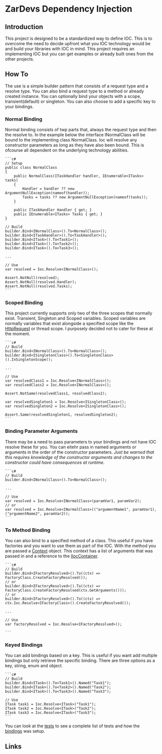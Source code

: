 # ZarDevs Dependency Injection

## Introduction

This project is designed to be a standardized way to define IOC. This is to overcome the need to decide upfront what you IOC technology would be and build your libraries with IOC in mind. This project requires an implementing IOC but you can get examples or already built ones from the other projects.

## How To

The use is a simple builder pattern that consists of a request type and a resolve type. You can also bind a request type to a method or already created instance. You can optionally bind your objects with a scope, transient(default) or singleton. You can also choose to add a specific key to your bindings.

### Normal Binding

Normal binding consists of twp parts that, always the request type and then the resolve to. In the example below the interface INormalClass will be bound to the implementing class NormalClass. Ioc will resolve any constructor parameters as long as they have also been bound. This is ofcourse all dependent on the underlying technology abilities.

    ```c#
    // Setup
    public class NormalClass
    {
        public NormalClass(ITaskHandler handler, IEnumerable<ITasks> tasks)
        {
            Handler = handler ?? new ArgumentNullException(nameof(handler));
            Tasks = tasks ?? new ArgumentNullException(nameof(tasks));
        }

        public ITaskHandler Handler { get; }
        public IEnumerable<ITasks> Tasks { get; }
    }

    // Build
    builder.Bind<INormalClass>().To<NormalClass>();
    builder.Bind<ITaskHandler>().To<TaskHandler>();
    builder.Bind<ITask>().To<Task1>();
    builder.Bind<ITask>().To<Task2>();
    builder.Bind<ITask>().To<Task3>();

    ...

    // Use
    var resolved = Ioc.Resolve<INormalClass>();

    Assert.NotNull(resolved);
    Assert.NotNull(resolved.Handler);
    Assert.NotNull(resolved.Tasks);
    ```

### Scoped Binding

This project currently supports only two of the three scopes that normally exist. Transient, Singleton and Scoped variables. Scoped variables are normally variables that exist alongside a specified scope like the [HttpRequest](https://docs.microsoft.com/en-us/dotnet/api/microsoft.aspnetcore.http.httprequest?view=aspnetcore-5.0) or thread scope. I purposely decided not to cater for these at the moment.

    ```c#
    // Build
    builder.Bind<INormalClass>().To<NormalClass>();
    builder.Bind<ISingletonClass>().To<SingletonClass>().InSingletonScope();

    ...

    // Use
    var resolvedClass1 = Ioc.Resolve<INormalClass>();
    var resolvedClass2 = Ioc.Resolve<INormalClass>();

    Assert.NotSame(resolvedClass1, resolvedClass2);

    var resolvedSingleton1 = Ioc.Resolve<ISingletonClass>();
    var resolvedSingleton2 = Ioc.Resolve<ISingletonClass>();

    Assert.Same(resolvedSingleton1, resolvedSingleton2);
    ```

### Binding Parameter Arguments

There may be a need to pass parameters to your bindings and not have IOC resolve these for you. You can eitehr pass in named arguments or arguments in the order of the constructor parameters. _Just be warned that this requires knowledge of the constructor arguments and changes to the constructor could have consequences at runtime._

    ```c#
    // Build
    builder.Bind<INormalClass>().To<NormalClass>();

    ...

    // Use
    var resolved = Ioc.Resolve<INormalClass>(paramVar1, paramVar2);
    // or
    var resolved = Ioc.Resolve<INormalClass>(("argumentName1", paramVar1), ("argumentName2", paramVar2));
    ```

### To Method Binding

You can also bind to a specified method of a class. This useful if you have factories and you want to use them as part of the IOC. With the method you are passed a [Context](./DependencyBuilderContext.cs) object. This context has a list of arguments that was passed in and a reference to the [IIocContainer](./IIocContainer.cs).

    ```c#
    // Build
    builder.Bind<IFactoryResolved>().To((ctx) => FactoryClass.CreateFactoryResolved());
    // or
    builder.Bind<IFactoryResolved>().To((ctx) => FactoryClass.CreateFactoryResolved(ctx.GetArguments()));
    // or
    builder.Bind<IFactoryResolved>().To((ctx) => ctx.Ioc.Resolve<IFactoryClass>().CreateFactoryResolved());

    ...

    // Use
    var factoryResolved = Ioc.Resolve<IFactoryResolved>();

    ```

### Keyed Bindings

You can add bindings based on a key. This is useful if you want add multiple bindings but only retrieve the specific binding. There are three options as a key, string, enum and object.

    ```c#
    // Build
    builder.Bind<ITask>().To<Task1>().Named("Task1");
    builder.Bind<ITask>().To<Task2>().Named("Task2");
    builder.Bind<ITask>().To<Task3>().Named("Task3");

    // Use
    ITask task1 = Ioc.Resolve<ITask>("Task1");
    ITask task2 = Ioc.Resolve<ITask>("Task2");
    ITask task3 = Ioc.Resolve<ITask>("Task3");
    ```

You can look at the [tests](../../tests/) to see a complete list of tests and how the [bindings](../../tests/ZarDevs.DependencyInjection.Tests/bindings.cs) was setup.

## Links
